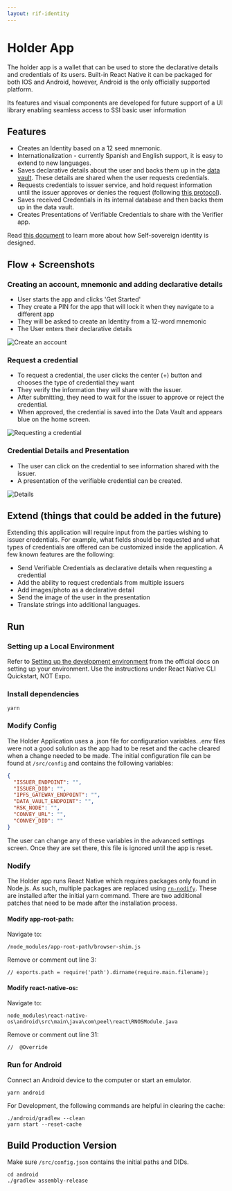 ```yaml
---
layout: rif-identity
---
```


# Holder App

The holder app is a wallet that can be used to store the declarative details and credentials of its users. Built-in React Native it can be packaged for both IOS and Android, however, Android is the only officially supported platform.

Its features and visual components are developed for future support of a UI library enabling seamless access to SSI basic user information

## Features

- Creates an Identity based on a 12 seed mnemonic.
- Internationalization - currently Spanish and English support, it is easy to extend to new languages.
- Saves declarative details about the user and backs them up in the [data vault](../../../data-vault). These details are shared when the user requests credentials.
- Requests credentials to issuer service, and hold request information until the issuer approves or denies the request (following [this protocol](../../specs/credential-requests)).
- Saves received Credentials in its internal database and then backs them up in the data vault.
- Creates Presentations of Verifiable Credentials to share with the Verifier app.

Read [this document](../../specs) to learn more about how Self-sovereign identity is designed.

## Flow + Screenshots

### Creating an account, mnemonic and adding declarative details

- User starts the app and clicks 'Get Started'
- They create a PIN for the app that will lock it when they navigate to a different app
- They will be asked to create an Identity from a 12-word mnemonic
- The User enters their declarative details

![Create an account](../../../assets/img/ssi/applications/holder-app/create-account.jpg)

### Request a credential

- To request a credential, the user clicks the center (+) button and chooses the type of credential they want
- They verify the information they will share with the issuer.
- After submitting, they need to wait for the issuer to approve or reject the credential.
- When approved, the credential is saved into the Data Vault and appears blue on the home screen.

![Requesting a credential](../../../assets/img/ssi/applications/holder-app/request-credential.jpg)

### Credential Details and Presentation

- The user can click on the credential to see information shared with the issuer.
- A presentation of the verifiable credential can be created.

![Details](../../../assets/img/ssi/applications/holder-app/credential-display.jpg)

## Extend (things that could be added in the future)

Extending this application will require input from the parties wishing to issuer credentials. For example, what fields should be requested and what types of credentials are offered can be customized inside the application. A few known features are the following:

- Send Verifiable Credentials as declarative details when requesting a credential
- Add the ability to request credentials from multiple issuers
- Add images/photo as a declarative detail
- Send the image of the user in the presentation
- Translate strings into additional languages.

## Run

### Setting up a Local Environment

Refer to [Setting up the development environment](https://reactnative.dev/docs/environment-setup) from the official docs on setting up your environment. Use the instructions under React Native CLI Quickstart, NOT Expo.

### Install dependencies
```
yarn
```

### Modify Config

The Holder Application uses a .json file for configuration variables. .env files were not a good solution as the app had to be reset and the cache cleared when a change needed to be made. The initial configuration file can be found at `/src/config` and contains the following variables:

```json
{
  "ISSUER_ENDPOINT": "",
  "ISSUER_DID": "",
  "IPFS_GATEWAY_ENDPOINT": "",
  "DATA_VAULT_ENDPOINT": "",
  "RSK_NODE": "",
  "CONVEY_URL": "",
  "CONVEY_DID": ""
}
```

The user can change any of these variables in the advanced settings screen. Once they are set there, this file is ignored until the app is reset.

### Nodify

The Holder app runs React Native which requires packages only found in Node.js. As such, multiple packages are replaced using [`rn-nodify`](https://openbase.io/js/rn-nodeify/documentation). These are installed after the initial yarn command. There are two additional patches that need to be made after the installation process.

#### Modify app-root-path:

Navigate to:
```
/node_modules/app-root-path/browser-shim.js
```
Remove or comment out line 3: 
```
// exports.path = require('path').dirname(require.main.filename);
```

#### Modify react-native-os:
Navigate to: 
```
node_modules\react-native-os\android\src\main\java\com\peel\react\RNOSModule.java
```

Remove or comment out line 31:
```
//  @Override
```

### Run for Android

Connect an Android device to the computer or start an emulator.

```
yarn android
```

For Development, the following commands are helpful in clearing the cache:

```
./android/gradlew --clean
yarn start --reset-cache
```

## Build Production Version

Make sure `/src/config.json` contains the initial paths and DIDs.

```
cd android
./gradlew assembly-release
```
